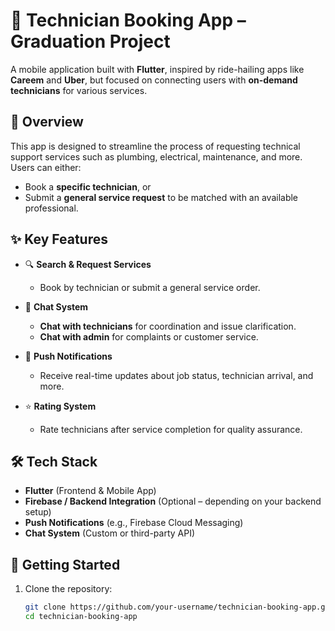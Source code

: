 # 🔧 Technician Booking App – Graduation Project

A mobile application built with **Flutter**, inspired by ride-hailing apps like **Careem** and **Uber**, but focused on connecting users with **on-demand technicians** for various services.

## 📱 Overview

This app is designed to streamline the process of requesting technical support services such as plumbing, electrical, maintenance, and more. Users can either:
- Book a **specific technician**, or
- Submit a **general service request** to be matched with an available professional.

## ✨ Key Features

- 🔍 **Search & Request Services**
  - Book by technician or submit a general service order.
  
- 💬 **Chat System**
  - **Chat with technicians** for coordination and issue clarification.
  - **Chat with admin** for complaints or customer service.

- 🔔 **Push Notifications**
  - Receive real-time updates about job status, technician arrival, and more.

- ⭐ **Rating System**
  - Rate technicians after service completion for quality assurance.

## 🛠 Tech Stack

- **Flutter** (Frontend & Mobile App)
- **Firebase / Backend Integration** (Optional – depending on your backend setup)
- **Push Notifications** (e.g., Firebase Cloud Messaging)
- **Chat System** (Custom or third-party API)

## 🚀 Getting Started

1. Clone the repository:
   ```bash
   git clone https://github.com/your-username/technician-booking-app.git
   cd technician-booking-app
